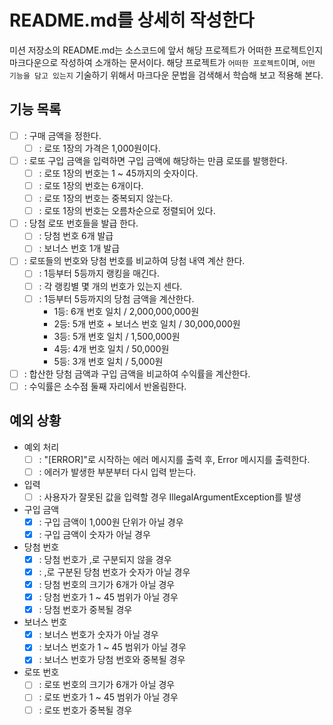 # README.md를 상세히 작성한다
미션 저장소의 README.md는 소스코드에 앞서 해당 프로젝트가 어떠한 프로젝트인지 마크다운으로 작성하여 소개하는 문서이다.
해당 프로젝트가 `어떠한 프로젝트`이며, `어떤 기능을 담고 있는지` 기술하기 위해서 마크다운 문법을 검색해서 학습해 보고 적용해 본다.

## 기능 목록  

- [ ] : 구매 금액을 정한다.
  - [ ] : 로또 1장의 가격은 1,000원이다.
- [ ] : 로또 구입 금액을 입력하면 구입 금액에 해당하는 만큼 로또를 발행한다.
  - [ ] : 로또 1장의 번호는 1 ~ 45까지의 숫자이다.
  - [ ] : 로또 1장의 번호는 6개이다.
  - [ ] : 로또 1장의 번호는 중복되지 않는다.
  - [ ] : 로또 1장의 번호는 오름차순으로 정렬되어 있다.
- [ ] : 당첨 로또 번호들을 발급 한다.
  - [ ] : 당첨 번호 6개 발급
  - [ ] : 보너스 번호 1개 발급
- [ ] : 로또들의 번호와 당첨 번호를 비교하여 당첨 내역 계산 한다.
  - [ ] : 1등부터 5등까지 랭킹을 매긴다.
  - [ ] : 각 랭킹별 몇 개의 번호가 있는지 센다.
  - [ ] : 1등부터 5등까지의 당첨 금액을 계산한다.
      - 1등: 6개 번호 일치 / 2,000,000,000원
      - 2등: 5개 번호 + 보너스 번호 일치 / 30,000,000원
      - 3등: 5개 번호 일치 / 1,500,000원
      - 4등: 4개 번호 일치 / 50,000원
      - 5등: 3개 번호 일치 / 5,000원
- [ ] : 합산한 당첨 금액과 구입 금액을 비교하여 수익률을 계산한다.
- [ ] : 수익률은 소수점 둘째 자리에서 반올림한다.

## 예외 상황
  - 예외 처리
    - [ ] : "[ERROR]"로 시작하는 에러 메시지를 출력 후, Error 메시지를 출력한다.
    - [ ] : 에러가 발생한 부분부터 다시 입력 받는다.
  - 입력
    - [ ] : 사용자가 잘못된 값을 입력할 경우 IllegalArgumentException를 발생
  - 구입 금액
    - [x] : 구입 금액이 1,000원 단위가 아닐 경우
    - [x] : 구입 금액이 숫자가 아닐 경우
  - 당첨 번호
    - [x] : 당첨 번호가 ,로 구분되지 않을 경우
    - [x] : ,로 구분된 당첨 번호가 숫자가 아닐 경우
    - [x] : 당첨 번호의 크기가 6개가 아닐 경우
    - [x] : 당첨 번호가 1 ~ 45 범위가 아닐 경우
    - [x] : 당첨 번호가 중복될 경우
  - 보너스 번호
    - [x] : 보너스 번호가 숫자가 아닐 경우
    - [x] : 보너스 번호가 1 ~ 45 범위가 아닐 경우
    - [x] : 보너스 번호가 당첨 번호와 중복될 경우
  - 로또 번호
    - [ ] : 로또 번호의 크기가 6개가 아닐 경우
    - [ ] : 로또 번호가 1 ~ 45 범위가 아닐 경우
    - [ ] : 로또 번호가 중복될 경우